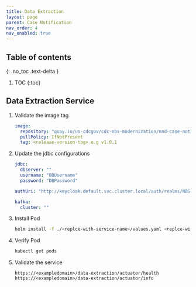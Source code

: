 ```yaml
---
title: Data Extraction
layout: page
parent: Case Notification
nav_order: 4
nav_enabled: true
---
```


## Table of contents
{: .no_toc .text-delta }

1. TOC
{:toc}

## Data Extraction Service

1. Validate the image tag
   ```yaml
   image:
     repository: "quay.io/us-cdcgov/cdc-nbs-modernization/nnd-case-notification-service/data-extraction-service"
     pullPolicy: IfNotPresent
     tag: <release-version-tag> e.g v1.0.1
   ```
2. Update the jdbc configurations
   ```yaml
   jdbc:
     dbserver: ""
     username: "DBUsername"
     password: "DBPassword"
   
   authUri: "http://keycloak.default.svc.cluster.local/auth/realms/NBS"

   kafka:
     cluster: ""
   ```
3. Install Pod
   ```bash
   helm install -f ./<replce-with-service-name>/values.yaml <replce-with-service-name> ./<replce-with-service-name>/
   ```
4. Verify Pod
   ```bash
   kubectl get pods
   ```
5. Validate the service
   ```
   https://<exampledomain>/data-extraction/actuator/health
   https://<exampledomain>/data-extraction/actuator/info
   ```
